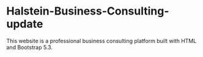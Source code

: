 # Halstein-Business-Consulting-update
This website is a professional business consulting platform built with HTML and Bootstrap 5.3.
